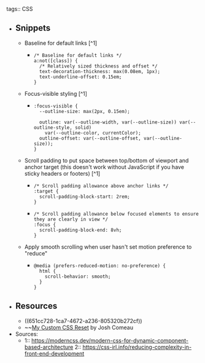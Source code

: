 tags:: CSS

- ## Snippets
	- Baseline for default links [^1]
		- ```
		  /* Baseline for default links */
		  a:not([class]) {
		    /* Relatively sized thickness and offset */
		    text-decoration-thickness: max(0.08em, 1px);
		    text-underline-offset: 0.15em;
		  }	
		  ```
	- Focus-visible styling [^1]
		- ```
		  :focus-visible {
		    --outline-size: max(2px, 0.15em);
		  
		    outline: var(--outline-width, var(--outline-size)) var(--outline-style, solid)
		      var(--outline-color, currentColor);
		    outline-offset: var(--outline-offset, var(--outline-size));
		  }
		  ```
	- Scroll padding to put space between top/bottom of viewport and anchor target (this doesn't work without JavaScript if you have sticky headers or footers) [^1]
		- ```
		  /* Scroll padding allowance above anchor links */
		  :target {
		    scroll-padding-block-start: 2rem;
		  }
		  ```
		- ```
		  /* Scroll padding allowance below focused elements to ensure they are clearly in view */
		  :focus {
		    scroll-padding-block-end: 8vh;
		  }
		  ```
	- Apply smooth scrolling when user hasn't set motion preference to "reduce"
		- ```
		  @media (prefers-reduced-motion: no-preference) {
		    html {
		      scroll-behavior: smooth;
		    }
		  }
		  ```
- ## Resources
	- ((651cc728-1ca7-4672-a236-805320b272cf))
	- ~~[My Custom CSS Reset](https://www.joshwcomeau.com/css/custom-css-reset/) by Josh Comeau
- Sources:
	- 1:: https://moderncss.dev/modern-css-for-dynamic-component-based-architecture
	  2:: https://css-irl.info/reducing-complexity-in-front-end-development